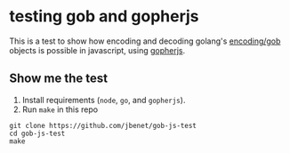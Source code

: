 # testing gob and gopherjs

This is a test to show how encoding and decoding golang's [encoding/gob](https://golang.org/pkg/encoding/gob) objects is possible in javascript, using [gopherjs](https://github.com/gopherjs/gopherjs).

## Show me the test

1. Install requirements (`node`, `go`, and `gopherjs`).
2. Run `make` in this repo


```
git clone https://github.com/jbenet/gob-js-test
cd gob-js-test
make
```
